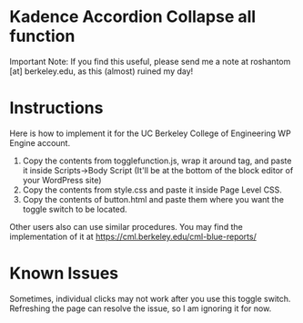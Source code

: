 # Kadence Accordion Collapse all function

Important Note: If you find this useful, please send me a note at roshantom [at] berkeley.edu, as this (almost) ruined my day!


# Instructions

Here is how to implement it for the UC Berkeley College of Engineering WP Engine account.

1. Copy the contents from togglefunction.js, wrap it around <script> ... </script> tag, and paste it inside Scripts->Body Script (It'll be at the bottom of the block editor of your WordPress site)
2. Copy the contents from style.css and paste it inside Page Level CSS. 
3. Copy the contents of button.html and paste them where you want the toggle switch to be located. 

Other users also can use similar procedures. You may find the implementation of it at https://cml.berkeley.edu/cml-blue-reports/

# Known Issues
Sometimes, individual clicks may not work after you use this toggle switch. Refreshing the page can resolve the issue, so I am ignoring it for now. 

